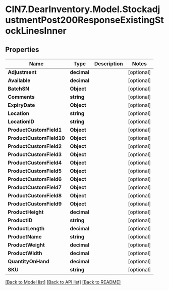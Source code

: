 # CIN7.DearInventory.Model.StockadjustmentPost200ResponseExistingStockLinesInner

## Properties

| Name                     | Type        | Description | Notes      |
| ------------------------ | ----------- | ----------- | ---------- |
| **Adjustment**           | **decimal** |             | [optional] |
| **Available**            | **decimal** |             | [optional] |
| **BatchSN**              | **Object**  |             | [optional] |
| **Comments**             | **string**  |             | [optional] |
| **ExpiryDate**           | **Object**  |             | [optional] |
| **Location**             | **string**  |             | [optional] |
| **LocationID**           | **string**  |             | [optional] |
| **ProductCustomField1**  | **Object**  |             | [optional] |
| **ProductCustomField10** | **Object**  |             | [optional] |
| **ProductCustomField2**  | **Object**  |             | [optional] |
| **ProductCustomField3**  | **Object**  |             | [optional] |
| **ProductCustomField4**  | **Object**  |             | [optional] |
| **ProductCustomField5**  | **Object**  |             | [optional] |
| **ProductCustomField6**  | **Object**  |             | [optional] |
| **ProductCustomField7**  | **Object**  |             | [optional] |
| **ProductCustomField8**  | **Object**  |             | [optional] |
| **ProductCustomField9**  | **Object**  |             | [optional] |
| **ProductHeight**        | **decimal** |             | [optional] |
| **ProductID**            | **string**  |             | [optional] |
| **ProductLength**        | **decimal** |             | [optional] |
| **ProductName**          | **string**  |             | [optional] |
| **ProductWeight**        | **decimal** |             | [optional] |
| **ProductWidth**         | **decimal** |             | [optional] |
| **QuantityOnHand**       | **decimal** |             | [optional] |
| **SKU**                  | **string**  |             | [optional] |

[[Back to Model list]](../README.md#documentation-for-models) [[Back to API list]](../README.md#documentation-for-api-endpoints) [[Back to README]](../README.md)
